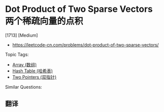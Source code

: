 # Dot Product of Two Sparse Vectors 两个稀疏向量的点积

[1713] [Medium]

- https://leetcode-cn.com/problems/dot-product-of-two-sparse-vectors/

Topic Tags:

- [Array (数组)](https://leetcode-cn.com/tag/array/)
- [Hash Table (哈希表)](https://leetcode-cn.com/tag/hash-table/)
- [Two Pointers (双指针)](https://leetcode-cn.com/tag/two-pointers/)

Similar Questions:

## 翻译
